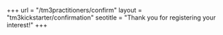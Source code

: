 +++
url = "/tm3practitioners/confirm"
layout = "tm3kickstarter/confirmation"
seotitle = "Thank you for registering your interest!"
+++

